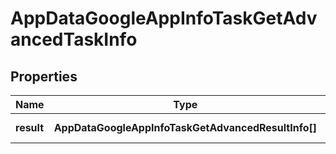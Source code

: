 # AppDataGoogleAppInfoTaskGetAdvancedTaskInfo

## Properties

| Name | Type | Description | Notes |
|------------ | ------------- | ------------- | -------------|
**result** | **AppDataGoogleAppInfoTaskGetAdvancedResultInfo[]** | array of results |[optional]|